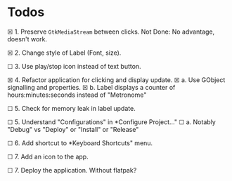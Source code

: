 # Todos

☒ 1. Preserve `GtkMediaStream` between clicks. Not Done: No advantage, 
     doesn't work.

☒ 2. Change style of Label (Font, size).

☐ 3. Use play/stop icon instead of text button.

☒ 4. Refactor application for clicking and display 
     update.
    ☒ a. Use GObject signalling and properties.
    ☒ b. Label displays a counter of hours:minutes:seconds instead of 
         "Metronome"

☐ 5. Check for memory leak in label update.

☐ 5. Understand "Configurations" in *Configure Project…"
    ☐ a. Notably "Debug" vs "Deploy" or "Install" or "Release"

☐ 6. Add <SPACE> shortcut to *Keyboard Shortcuts" menu.

☐ 7. Add an icon to the app.

☐ 7. Deploy the application. Without flatpak?



